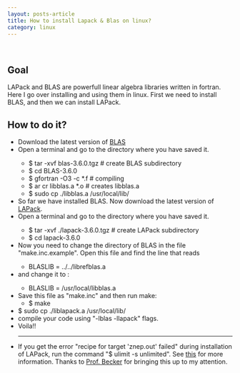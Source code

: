 ```yaml
---
layout: posts-article
title: How to install Lapack & Blas on linux? 
category: linux
---
```


<br>
<h2> Goal </h2>
LAPack and BLAS are powerfull linear algebra libraries written in fortran. Here I go over installing and using them in linux. First we need to install BLAS, and then we can install LAPack. 

<h2> How to do it? </h2>

<ul>
<li> Download the latest version of <a href="http://www.netlib.org/blas/"> BLAS </a></li>
<li> Open a terminal and go to the directory where you have saved it. </li>
<ul> 
<li> $ tar -xvf blas-3.6.0.tgz # create BLAS subdirectory</li> 
<li> $ cd BLAS-3.6.0 </li>
<li> $ gfortran -O3 -c *.f # compiling </li>
<li> $ ar cr libblas.a *.o  # creates libblas.a </li>
<li> $ sudo cp ./libblas.a /usr/local/lib/ </li>
</ul>
<li> So far we have installed BLAS. Now download the latest version of <a href="http://www.netlib.org/lapack/">LAPack</a>.</li>
<li> Open a terminal and go to the directory where you have saved it. </li>
<ul> 
<li> $ tar -xvf ./lapack-3.6.0.tgz # create LAPack subdirectory</li> 
<li> $ cd lapack-3.6.0 </li>
</ul>
<li> Now you need to change the directory of BLAS in the file "make.inc.example". Open this file and find the line that reads</li>
<ul>
<li> BLASLIB      = ../../librefblas.a </li>
</ul>
<li> and change it to :</li>
<ul>
<li> BLASLIB      = /usr/local/libblas.a </li>
</ul>
<li> Save this file as "make.inc" and then run make:  
<ul>
<li> $ make </li>
</ul>
<li> $ sudo cp ./liblapack.a /usr/local/lib/ </li>
<li> compile your code using "-lblas -llapack" flags. </li>
<li>Voila!! </li>



-------------------------------------------
<li> If you get the error "recipe for target 'znep.out' failed" during installation of LAPack, run the command "$ ulimit -s unlimited". See <a href="https://unix.stackexchange.com/questions/428394/lapack-make-fails-recipe-for-target-znep-out-failed-error">this</a> for more information. Thanks to <a href="https://www.imprs-astro.mpg.de/content/prof-dr-werner-becker"> Prof. Becker</a> for bringing this up to my attention. </li>
